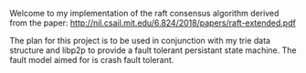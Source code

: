 
Welcome to my implementation of the raft consensus algorithm derived from the paper: http://nil.csail.mit.edu/6.824/2018/papers/raft-extended.pdf

The plan for this project is to be used in conjunction with my trie data structure and libp2p to provide a fault tolerant persistant state machine.
The fault model aimed for is crash fault tolerant.
